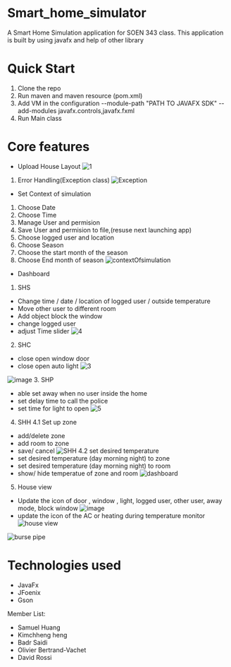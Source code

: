 # Smart_home_simulator

A Smart Home Simulation application for SOEN 343 class. This application is built by using javafx and help of other library

# Quick Start
1. Clone the repo
2. Run maven and maven resource (pom.xml)
3. Add VM in the configuration 
  --module-path "PATH TO JAVAFX SDK" --add-modules javafx.controls,javafx.fxml 
4. Run Main class

# Core features
* Upload House Layout
![1](https://user-images.githubusercontent.com/43865591/98489782-76e39180-21fd-11eb-8508-53a7adb6f420.jpg)
1. Error Handling(Exception class)
![Exception](https://user-images.githubusercontent.com/43865591/101296399-4c332b80-37f1-11eb-9e94-400b8b6a7c7c.jpg)

* Set Context of simulation 
1. Choose Date
2. Choose Time
3. Manage User and permision
4. Save User and permision to file,(resuse next launching app)
5. Choose logged user and location
6. Choose Season
7. Choose the start month of the season
8. Choose End month of season
![contextOfsimulation](https://user-images.githubusercontent.com/43865591/101296421-71279e80-37f1-11eb-9310-fe8c3a0d495d.jpg)

* Dashboard
1. SHS
* Change time / date / location of logged user / outside temperature
* Move other user to different room
* Add object block the window 
* change logged user
* adjust Time slider 
![4](https://user-images.githubusercontent.com/43865591/98490052-5962f780-21fe-11eb-8fb5-c0e648c3866a.jpg)

2. SHC
* close open window door
* close open auto light
![3](https://user-images.githubusercontent.com/43865591/98489999-2f113a00-21fe-11eb-9d35-ad046cd4517d.jpg)

![image](https://user-images.githubusercontent.com/43865591/98490111-89aa9600-21fe-11eb-81da-ead8bdc5cc98.png)
3. SHP
* able set away when no user inside the home
* set delay time to call the police 
* set time for light to open 
![5](https://user-images.githubusercontent.com/43865591/98490035-4cde9f00-21fe-11eb-93b1-73a1ae43f9e2.jpg)

4. SHH
4.1 Set up zone 
* add/delete zone 
* add room to zone 
* save/ cancel
![SHH](https://user-images.githubusercontent.com/43865591/101296500-fe6af300-37f1-11eb-8b20-f69298369dba.jpg)
4.2 set desired temperature
* set desired temperature (day morning night) to zone 
* set desired temperature (day morning night) to room
* show/ hide temperatue of zone and room
![dashboard](https://user-images.githubusercontent.com/43865591/101296600-438f2500-37f2-11eb-85d0-1eda6219fa78.jpg)

5. House view 
* Update the icon of door , window , light, logged user, other user, away mode, block window
![image](https://user-images.githubusercontent.com/43865591/98490394-646a5780-21ff-11eb-838d-b9ea1320a6bd.png)
* update the icon of the AC or heating during temperature monitor
![house view](https://user-images.githubusercontent.com/43865591/101296643-84873980-37f2-11eb-8705-f266c73e623d.jpg)

![burse pipe](https://user-images.githubusercontent.com/43865591/101296653-92d55580-37f2-11eb-9500-252a145ec29b.jpg)


# Technologies used
* JavaFx
* JFoenix
* Gson

Member List:
* Samuel Huang 
* Kimchheng heng 
* Badr Saidi 
* Olivier Bertrand-Vachet
* David Rossi 
